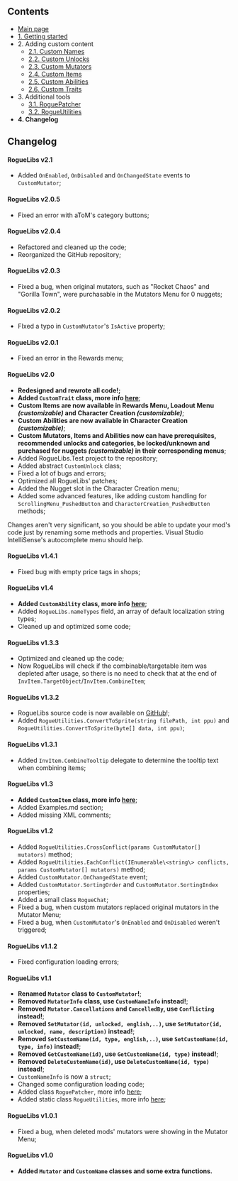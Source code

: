 ## Contents ##

- [Main page](https://github.com/Abbysssal/RogueLibs)
- [1. Getting started](./1.%20Getting%20started.md)
- 2\. Adding custom content
  - [2.1. Custom Names](./2.1.%20Custom%20Names.md)
  - [2.2. Custom Unlocks](./2.2.%20Custom%20Unlocks.md)
  - [2.3. Custom Mutators](./2.3.%20Custom%20Mutators.md)
  - [2.4. Custom Items](./2.4.%20Custom%20Items.md)
  - [2.5. Custom Abilities](./2.5.%20Custom%20Abilities.md)
  - [2.6. Custom Traits](./2.6.%20Custom%20Traits.md)
- 3\. Additional tools
  - [3.1. RoguePatcher](./3.1.%20RoguePatcher.md)
  - [3.2. RogueUtilities](./3.2.%20RogueUtilities.md)
- **4. Changelog**

## Changelog ##

#### RogueLibs v2.1 ####
- Added `OnEnabled`, `OnDisabled` and `OnChangedState` events to `CustomMutator`;

#### RogueLibs v2.0.5 ####
- Fixed an error with aToM's category buttons;

#### RogueLibs v2.0.4 ####
- Refactored and cleaned up the code;
- Reorganized the GitHub repository;

#### RogueLibs v2.0.3 ####
- Fixed a bug, when original mutators, such as "Rocket Chaos" and "Gorilla Town", were purchasable in the Mutators Menu for 0 nuggets;

#### RogueLibs v2.0.2 ####
- FIxed a typo in `CustomMutator`'s `IsActive` property;

#### RogueLibs v2.0.1 ####
- Fixed an error in the Rewards menu;

#### RogueLibs v2.0 ####
- **Redesigned and rewrote all code!;**
- **Added `CustomTrait` class, more info [here](./2.6.%20Custom%20Traits.md)**;
- **Custom Items are now available in Rewards Menu, Loadout Menu *(customizable)* and Character Creation *(customizable)***;
- **Custom Abilities are now available in Character Creation *(customizable)***;
- **Custom Mutators, Items and Abilities now can have prerequisites, recommended unlocks and categories, be locked/unknown and purchased for nuggets *(customizable)* in their corresponding menus**;
- Added RogueLibs.Test project to the repository;
- Added abstract `CustomUnlock` class;
- Fixed a lot of bugs and errors;
- Optimized all RogueLibs' patches;
- Added the Nugget slot in the Character Creation menu;
- Added some advanced features, like adding custom handling for `ScrollingMenu_PushedButton` and `CharacterCreation_PushedButton` methods;

Changes aren't very significant, so you should be able to update your mod's code just by renaming some methods and properties. Visual Studio IntelliSense's autocomplete menu should help.

#### RogueLibs v1.4.1 ####
- Fixed bug with empty price tags in shops;

#### RogueLibs v1.4 ####
- **Added `CustomAbility` class, more info [here](./2.5.%20Custom%20Abilities.md)**;
- Added `RogueLibs.nameTypes` field, an array of default localization string types;
- Cleaned up and optimized some code;

#### RogueLibs v1.3.3 ####
- Optimized and cleaned up the code;
- Now RogueLibs will check if the combinable/targetable item was depleted after usage, so there is no need to check that at the end of `InvItem.TargetObject`/`InvItem.CombineItem`;

#### RogueLibs v1.3.2 ####
- RogueLibs source code is now available on [GitHub](https://github.com/Abbysssal/RogueLibs)!;
- Added `RogueUtilities.ConvertToSprite(string filePath, int ppu)` and `RogueUtilities.ConvertToSprite(byte[] data, int ppu)`;

#### RogueLibs v1.3.1 ####
- Added `InvItem.CombineTooltip` delegate to determine the tooltip text when combining items;

#### RogueLibs v1.3 ####
- **Added `CustomItem` class, more info [here](./2.4.%20Custom%20Items.md)**;
- Added Examples.md section;
- Added missing XML comments;

#### RogueLibs v1.2 ####
- Added `RogueUtilities.CrossConflict(params CustomMutator[] mutators)` method;
- Added `RogueUtilities.EachConflict(IEnumerable\<string\> conflicts, params CustomMutator[] mutators)` method;
- Added `CustomMutator.OnChangedState` event;
- Added `CustomMutator.SortingOrder` and `CustomMutator.SortingIndex` properties;
- Added a small class `RogueChat`;
- Fixed a bug, when custom mutators replaced original mutators in the Mutator Menu;
- Fixed a bug, when `CustomMutator`'s `OnEnabled` and `OnDisabled` weren't triggered;

#### RogueLibs v1.1.2 ####
- Fixed configuration loading errors;

#### RogueLibs v1.1 ####
- **Renamed `Mutator` class to `CustomMutator`!**;
- **Removed `MutatorInfo` class, use `CustomNameInfo` instead!**;
- **Removed `Mutator.Cancellations` and `CancelledBy`, use `Conflicting` instead!**;
- **Removed `SetMutator(id, unlocked, english,..)`, use `SetMutator(id, unlocked, name, description)` instead!**;
- **Removed `SetCustomName(id, type, english,..)`, use `SetCustomName(id, type, info)` instead!**;
- **Removed `GetCustomName(id)`, use `GetCustomName(id, type)` instead!**;
- **Removed `DeleteCustomName(id)`, use `DeleteCustomName(id, type)` instead!**;
- `CustomNameInfo` is now a `struct`;
- Changed some configuration loading code;
- Added class `RoguePatcher`, more info [here](./3.1.%20RoguePatcher.md);
- Added static class `RogueUtilities`, more info [here](./3.2.%20RogueUtilities.md);

#### RogueLibs v1.0.1 ####
- Fixed a bug, when deleted mods' mutators were showing in the Mutator Menu;

#### RogueLibs v1.0 ####
- **Added `Mutator` and `CustomName` classes and some extra functions.**
